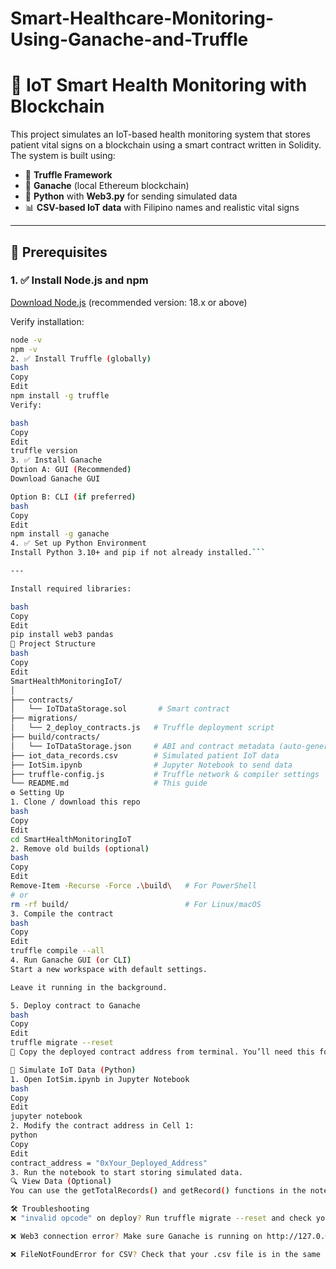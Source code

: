 # Smart-Healthcare-Monitoring-Using-Ganache-and-Truffle

# 📡 IoT Smart Health Monitoring with Blockchain

This project simulates an IoT-based health monitoring system that stores patient vital signs on a blockchain using a smart contract written in Solidity. The system is built using:

- 🧱 **Truffle Framework**
- 🧪 **Ganache** (local Ethereum blockchain)
- 🐍 **Python** with **Web3.py** for sending simulated data
- 📊 **CSV-based IoT data** with Filipino names and realistic vital signs

---

## 🚀 Prerequisites

### 1. ✅ Install Node.js and npm
[Download Node.js](https://nodejs.org/) (recommended version: 18.x or above)

Verify installation:
```bash
node -v
npm -v
2. ✅ Install Truffle (globally)
bash
Copy
Edit
npm install -g truffle
Verify:

bash
Copy
Edit
truffle version
3. ✅ Install Ganache
Option A: GUI (Recommended)
Download Ganache GUI

Option B: CLI (if preferred)
bash
Copy
Edit
npm install -g ganache
4. ✅ Set up Python Environment
Install Python 3.10+ and pip if not already installed.```

---

Install required libraries:

bash
Copy
Edit
pip install web3 pandas
📁 Project Structure
bash
Copy
Edit
SmartHealthMonitoringIoT/
│
├── contracts/
│   └── IoTDataStorage.sol       # Smart contract
├── migrations/
│   └── 2_deploy_contracts.js   # Truffle deployment script
├── build/contracts/
│   └── IoTDataStorage.json     # ABI and contract metadata (auto-generated)
├── iot_data_records.csv        # Simulated patient IoT data
├── IotSim.ipynb                # Jupyter Notebook to send data
├── truffle-config.js           # Truffle network & compiler settings
└── README.md                   # This guide
⚙️ Setting Up
1. Clone / download this repo
bash
Copy
Edit
cd SmartHealthMonitoringIoT
2. Remove old builds (optional)
bash
Copy
Edit
Remove-Item -Recurse -Force .\build\   # For PowerShell
# or
rm -rf build/                          # For Linux/macOS
3. Compile the contract
bash
Copy
Edit
truffle compile --all
4. Run Ganache GUI (or CLI)
Start a new workspace with default settings.

Leave it running in the background.

5. Deploy contract to Ganache
bash
Copy
Edit
truffle migrate --reset
📝 Copy the deployed contract address from terminal. You’ll need this for Python code.

🐍 Simulate IoT Data (Python)
1. Open IotSim.ipynb in Jupyter Notebook
bash
Copy
Edit
jupyter notebook
2. Modify the contract address in Cell 1:
python
Copy
Edit
contract_address = "0xYour_Deployed_Address"
3. Run the notebook to start storing simulated data.
🔍 View Data (Optional)
You can use the getTotalRecords() and getRecord() functions in the notebook to retrieve stored data.

🛠 Troubleshooting
❌ "invalid opcode" on deploy? Run truffle migrate --reset and check your .sol code.

❌ Web3 connection error? Make sure Ganache is running on http://127.0.0.1:7545.

❌ FileNotFoundError for CSV? Check that your .csv file is in the same folder as the notebook and properly named.

